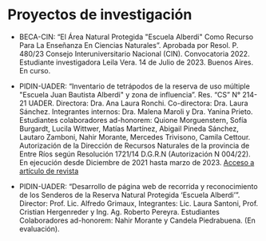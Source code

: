 # Proyectos de investigación

* BECA-CIN: “El Área Natural Protegida "Escuela Alberdi" Como Recurso Para La Enseñanza En Ciencias Naturales”. Aprobada por Resol. P. 480/23 Consejo Interuniversitario Nacional (CIN). Convocatoria 2022. Estudiante investigadora Leila Vera. 14 de Julio de 2023. Buenos Aires. En curso. 

* PIDIN-UADER: “Inventario de tetrápodos de la reserva de uso múltiple "Escuela Juan Bautista Alberdi" y zona de influencia”. Res. “CS” N° 214-21 UADER. Directora: Dra. Ana Laura Ronchi. Co-directora: Dra. Laura Sánchez. Integrantes internos: Dra. Malena Maroli y Dra. Yanina Prieto. Estudiantes colaboradores ad-honorem: Quione Morguenstern, Sofía Burgardt, Lucila Wittwer, Matías Martínez, Abigail Pineda Sánchez, Lautaro Zamboni, Nahir Morante, Mercedes Trivisono, Camila Cettour.  Autorización de la Dirección de Recursos Naturales de la provincia de Entre Ríos según Resolución 1721/14 D.G.R.N (Autorización N 004/22). En ejecución desde Diciembre de 2021 hasta marzo de 2023. [Acceso a artículo de revista](https://www.researchgate.net/publication/373542216_Diversidad_de_mamiferos_terrestres_y_amenazas_para_su_conservacion_en_la_Reserva_Juan_Bautista_Alberdi_Oro_Verde_Entre_Rios_Argentina )

* PIDIN-UADER: “Desarrollo de página web de recorrida y reconocimiento de los Senderos de la Reserva Natural Protegida ‘Escuela Alberdi’”. Director: Prof. Lic. Alfredo Grimaux, Integrantes: Lic. Laura Santoni, Prof. Cristian Hergenreder y Ing. Ag. Roberto Pereyra. Estudiantes Colaboradores ad-honorem: Nahir Morante y Candela Piedrabuena. (En evaluación).




